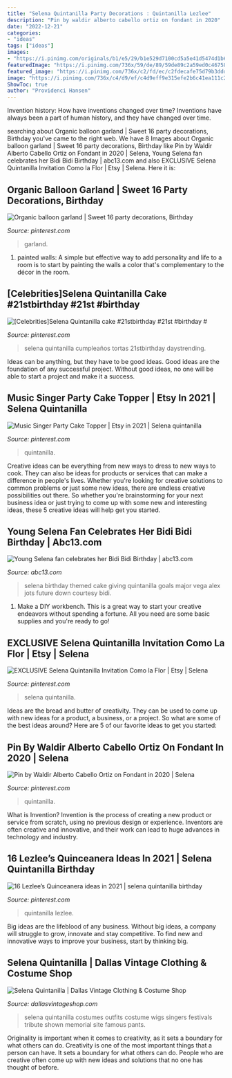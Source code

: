 ```yaml
---
title: "Selena Quintanilla Party Decorations : Quintanilla Lezlee"
description: "Pin by waldir alberto cabello ortiz on fondant in 2020"
date: "2022-12-21"
categories:
- "ideas"
tags: ["ideas"]
images:
- "https://i.pinimg.com/originals/b1/e5/29/b1e529d7100cd5a5e41d5474d1b643ee.jpg"
featuredImage: "https://i.pinimg.com/736x/59/de/89/59de89c2a59ed0c46758f9b786da8285.jpg"
featured_image: "https://i.pinimg.com/736x/c2/fd/ec/c2fdecafe75d79b3ddd8158bf9b46eae.jpg"
image: "https://i.pinimg.com/736x/c4/d9/ef/c4d9eff9e315efe2b6c41ea111c2e287.jpg"
ShowToc: true
author: "Providenci Hansen"
---
```



Invention history: How have inventions changed over time?
Inventions have always been a part of human history, and they have changed over time.

	

		
searching about Organic balloon garland | Sweet 16 party decorations, Birthday you've came to the right web. We have 8 Images about Organic balloon garland | Sweet 16 party decorations, Birthday like Pin by Waldir Alberto Cabello Ortiz on Fondant in 2020 | Selena, Young Selena fan celebrates her Bidi Bidi Birthday | abc13.com and also EXCLUSIVE Selena Quintanilla Invitation Como la Flor | Etsy | Selena. Here it is:
		
    
## Organic Balloon Garland | Sweet 16 Party Decorations, Birthday

<img loading=lazy src="https://i.pinimg.com/736x/c2/fd/ec/c2fdecafe75d79b3ddd8158bf9b46eae.jpg" onerror="this.onerror=null;this.src='https://tse4.mm.bing.net/th?id=OIP.ItrMVw9nsLgRx6gcTS5qRwHaJ3&amp;pid=15.1';" alt="Organic balloon garland | Sweet 16 party decorations, Birthday">

_Source: pinterest.com_

>garland. 

	

1. painted walls: A simple but effective way to add personality and life to a room is to start by painting the walls a color that's complementary to the décor in the room.

    
## [Celebrities]Selena Quintanilla Cake #21stbirthday #21st #birthday #

<img loading=lazy src="https://i.pinimg.com/736x/ee/c5/75/eec5751c56268d492fe9c55bce3d5f10.jpg" onerror="this.onerror=null;this.src='https://tse3.mm.bing.net/th?id=OIP.NAEswfOE2lK2N9UAavf-uAHaJ4&amp;pid=15.1';" alt="[Celebrities]Selena Quintanilla cake #21stbirthday #21st #birthday #">

_Source: pinterest.com_

>selena quintanilla cumpleaños tortas 21stbirthday daystrending. 

	

Ideas can be anything, but they have to be good ideas. Good ideas are the foundation of any successful project. Without good ideas, no one will be able to start a project and make it a success.

    
## Music Singer Party Cake Topper | Etsy In 2021 | Selena Quintanilla

<img loading=lazy src="https://i.pinimg.com/736x/c4/d9/ef/c4d9eff9e315efe2b6c41ea111c2e287.jpg" onerror="this.onerror=null;this.src='https://tse4.mm.bing.net/th?id=OIP.iYl-x3nr2FM9FBGmyfcXMwHaGY&amp;pid=15.1';" alt="Music Singer Party Cake Topper | Etsy in 2021 | Selena quintanilla">

_Source: pinterest.com_

>quintanilla. 

	

Creative ideas can be everything from new ways to dress to new ways to cook. They can also be ideas for products or services that can make a difference in people's lives. Whether you're looking for creative solutions to common problems or just some new ideas, there are endless creative possibilities out there. So whether you're brainstorming for your next business idea or just trying to come up with some new and interesting ideas, these 5 creative ideas will help get you started.

    
## Young Selena Fan Celebrates Her Bidi Bidi Birthday | Abc13.com

<img loading=lazy src="http://cdn.abclocal.go.com/content/ktrk/images/cms/BidiBirthday201702202845.jpg" onerror="this.onerror=null;this.src='https://tse2.mm.bing.net/th?id=OIP.MSAPXvmaqsDtzGs_8BDIxgAAAA&amp;pid=15.1';" alt="Young Selena fan celebrates her Bidi Bidi Birthday | abc13.com">

_Source: abc13.com_

>selena birthday themed cake giving quintanilla goals major vega alex jots future down courtesy bidi. 

	

1. Make a DIY workbench. This is a great way to start your creative endeavors without spending a fortune. All you need are some basic supplies and you're ready to go!

    
## EXCLUSIVE Selena Quintanilla Invitation Como La Flor | Etsy | Selena

<img loading=lazy src="https://i.pinimg.com/originals/b1/e5/29/b1e529d7100cd5a5e41d5474d1b643ee.jpg" onerror="this.onerror=null;this.src='https://tse2.mm.bing.net/th?id=OIP.uDDn3GGG_qWyT2fpLifceAHaF7&amp;pid=15.1';" alt="EXCLUSIVE Selena Quintanilla Invitation Como la Flor | Etsy | Selena">

_Source: pinterest.com_

>selena quintanilla. 

	

Ideas are the bread and butter of creativity. They can be used to come up with new ideas for a product, a business, or a project. So what are some of the best ideas around? Here are 5 of our favorite ideas to get you started:

    
## Pin By Waldir Alberto Cabello Ortiz On Fondant In 2020 | Selena

<img loading=lazy src="https://i.pinimg.com/736x/59/de/89/59de89c2a59ed0c46758f9b786da8285.jpg" onerror="this.onerror=null;this.src='https://tse2.mm.bing.net/th?id=OIP.UtwA0FehmRxgAiXZ32bD2AHaNz&amp;pid=15.1';" alt="Pin by Waldir Alberto Cabello Ortiz on Fondant in 2020 | Selena">

_Source: pinterest.com_

>quintanilla. 

	

What is Invention?
Invention is the process of creating a new product or service from scratch, using no previous design or experience. Inventors are often creative and innovative, and their work can lead to huge advances in technology and industry.

    
## 16 Lezlee’s Quinceanera Ideas In 2021 | Selena Quintanilla Birthday

<img loading=lazy src="https://i.pinimg.com/474x/35/be/5b/35be5b9408f689bf42a2f1411a1f298c.jpg" onerror="this.onerror=null;this.src='https://tse1.mm.bing.net/th?id=OIP.E176AIorsLpJJDldNsURgQAAAA&amp;pid=15.1';" alt="16 Lezlee’s Quinceanera ideas in 2021 | selena quintanilla birthday">

_Source: pinterest.com_

>quintanilla lezlee. 

	

Big ideas are the lifeblood of any business. Without big ideas, a company will struggle to grow, innovate and stay competitive. To find new and innovative ways to improve your business, start by thinking big.

    
## Selena Quintanilla | Dallas Vintage Clothing &amp; Costume Shop

<img loading=lazy src="http://dallasvintageshop.com/wp-content/uploads/2019/05/Selena-Quintanilla-6.jpg" onerror="this.onerror=null;this.src='https://tse3.mm.bing.net/th?id=OIP.VRnDaKDSKrYWWAGTsX5TRQAAAA&amp;pid=15.1';" alt="Selena Quintanilla | Dallas Vintage Clothing &amp; Costume Shop">

_Source: dallasvintageshop.com_

>selena quintanilla costumes outfits costume wigs singers festivals tribute shown memorial site famous pants. 

	

Originality is important when it comes to creativity, as it sets a boundary for what others can do.
Creativity is one of the most important things that a person can have. It sets a boundary for what others can do. People who are creative often come up with new ideas and solutions that no one has thought of before.

